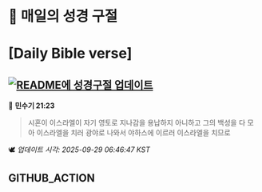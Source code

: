 # 🙏 매일의 성경 구절
# [Daily Bible verse]
## [![README에 성경구절 업데이트](https://github.com/DONGSUKA/first_test/actions/workflows/update-readme-bible.yml/badge.svg)](https://github.com/DONGSUKA/first_test/actions/workflows/update-readme-bible.yml)
<!-- START_BIBLE_VERSE -->
📖 **민수기 21:23**
> 시혼이 이스라엘이 자기 영토로 지나감을 용납하지 아니하고 그의 백성을 다 모아 이스라엘을 치러 광야로 나와서 야하스에 이르러 이스라엘을 치므로

🕊️ _업데이트 시각: 2025-09-29 06:46:47 KST_
  <!-- END_BIBLE_VERSE -->
## GITHUB_ACTION
